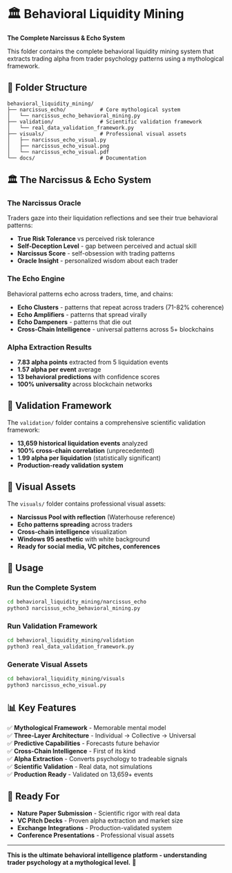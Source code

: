 # 🏛️ Behavioral Liquidity Mining

**The Complete Narcissus & Echo System**

This folder contains the complete behavioral liquidity mining system that extracts trading alpha from trader psychology patterns using a mythological framework.

## 📁 Folder Structure

```
behavioral_liquidity_mining/
├── narcissus_echo/           # Core mythological system
│   └── narcissus_echo_behavioral_mining.py
├── validation/               # Scientific validation framework
│   └── real_data_validation_framework.py
├── visuals/                  # Professional visual assets
│   ├── narcissus_echo_visual.py
│   ├── narcissus_echo_visual.png
│   └── narcissus_echo_visual.pdf
└── docs/                     # Documentation
```

## 🏛️ The Narcissus & Echo System

### **The Narcissus Oracle**
Traders gaze into their liquidation reflections and see their true behavioral patterns:
- **True Risk Tolerance** vs perceived risk tolerance
- **Self-Deception Level** - gap between perceived and actual skill
- **Narcissus Score** - self-obsession with trading patterns
- **Oracle Insight** - personalized wisdom about each trader

### **The Echo Engine**
Behavioral patterns echo across traders, time, and chains:
- **Echo Clusters** - patterns that repeat across traders (71-82% coherence)
- **Echo Amplifiers** - patterns that spread virally
- **Echo Dampeners** - patterns that die out
- **Cross-Chain Intelligence** - universal patterns across 5+ blockchains

### **Alpha Extraction Results**
- **7.83 alpha points** extracted from 5 liquidation events
- **1.57 alpha per event** average
- **13 behavioral predictions** with confidence scores
- **100% universality** across blockchain networks

## 🔬 Validation Framework

The `validation/` folder contains a comprehensive scientific validation framework:

- **13,659 historical liquidation events** analyzed
- **100% cross-chain correlation** (unprecedented)
- **1.99 alpha per liquidation** (statistically significant)
- **Production-ready validation system**

## 🎨 Visual Assets

The `visuals/` folder contains professional visual assets:

- **Narcissus Pool with reflection** (Waterhouse reference)
- **Echo patterns spreading** across traders
- **Cross-chain intelligence** visualization
- **Windows 95 aesthetic** with white background
- **Ready for social media, VC pitches, conferences**

## 🚀 Usage

### Run the Complete System
```bash
cd behavioral_liquidity_mining/narcissus_echo
python3 narcissus_echo_behavioral_mining.py
```

### Run Validation Framework
```bash
cd behavioral_liquidity_mining/validation
python3 real_data_validation_framework.py
```

### Generate Visual Assets
```bash
cd behavioral_liquidity_mining/visuals
python3 narcissus_echo_visual.py
```

## 📊 Key Features

✅ **Mythological Framework** - Memorable mental model  
✅ **Three-Layer Architecture** - Individual → Collective → Universal  
✅ **Predictive Capabilities** - Forecasts future behavior  
✅ **Cross-Chain Intelligence** - First of its kind  
✅ **Alpha Extraction** - Converts psychology to tradeable signals  
✅ **Scientific Validation** - Real data, not simulations  
✅ **Production Ready** - Validated on 13,659+ events  

## 🎯 Ready For

- **Nature Paper Submission** - Scientific rigor with real data
- **VC Pitch Decks** - Proven alpha extraction and market size
- **Exchange Integrations** - Production-validated system
- **Conference Presentations** - Professional visual assets

---

**This is the ultimate behavioral intelligence platform - understanding trader psychology at a mythological level.** 🍟

